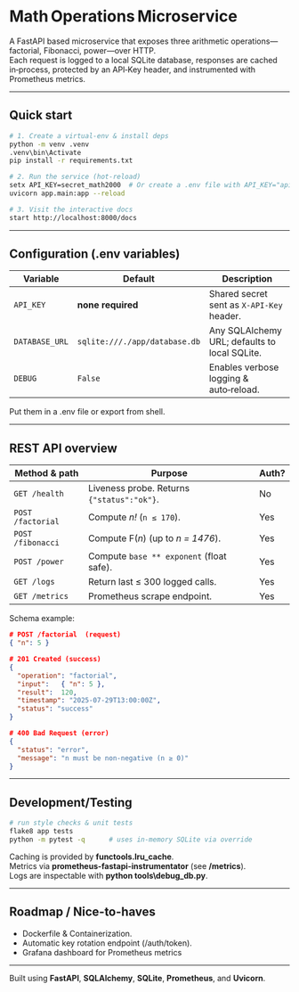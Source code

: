 # Math Operations Microservice

A FastAPI based microservice that exposes three arithmetic operations—factorial, Fibonacci, power—over HTTP.  
Each request is logged to a local SQLite database, responses are cached in‑process, protected by an API‑Key header, and instrumented with Prometheus metrics.

---

## Quick start

```bash
# 1. Create a virtual‑env & install deps
python -m venv .venv
.venv\bin\Activate
pip install -r requirements.txt

# 2. Run the service (hot‑reload)
setx API_KEY=secret_math2000  # Or create a .env file with API_KEY="api_key_name" if you don't want to use the default name
uvicorn app.main:app --reload

# 3. Visit the interactive docs
start http://localhost:8000/docs
```

---

## Configuration (.env variables)

| Variable       | Default                   | Description                                   |
| -------------- | ------------------------- | --------------------------------------------- |
| `API_KEY`      | **none required**         | Shared secret sent as `X-API-Key` header.     |
| `DATABASE_URL` | `sqlite:///./app/database.db` | Any SQLAlchemy URL; defaults to local SQLite. |
| `DEBUG`        | `False`                   | Enables verbose logging & auto‑reload.        |

Put them in a .env file or export from shell.

---

## REST API overview

| Method & path     | Purpose                                    | Auth? |
|-------------------|--------------------------------------------|-------|
| `GET /health`     | Liveness probe. Returns `{"status":"ok"}`. | No    |
| `POST /factorial` | Compute *n!* (`n ≤ 170`).                  | Yes   |
| `POST /fibonacci` | Compute F(*n*) (up to *n = 1476*).         | Yes   |
| `POST /power`     | Compute `base ** exponent` (float safe).   | Yes   |
| `GET /logs`       | Return last ≤ 300 logged calls.            | Yes   |
| `GET /metrics`    | Prometheus scrape endpoint.                | Yes   |

Schema example:

```json
# POST /factorial  (request)
{ "n": 5 }

# 201 Created (success)
{
  "operation": "factorial",
  "input":   { "n": 5 },
  "result":  120,
  "timestamp": "2025‑07‑29T13:00:00Z",
  "status": "success"
}

# 400 Bad Request (error)
{
  "status": "error",
  "message": "n must be non‑negative (n ≥ 0)"
}
```

---

## Development/Testing

```bash
# run style checks & unit tests
flake8 app tests
python -m pytest -q      # uses in‑memory SQLite via override
```

Caching is provided by **functools.lru_cache**.  
Metrics via **prometheus-fastapi-instrumentator** (see **/metrics**).  
Logs are inspectable with **python tools\debug_db.py**.

---

## Roadmap / Nice-to-haves

- Dockerfile & Containerization.  
- Automatic key rotation endpoint (/auth/token).   
- Grafana dashboard for Prometheus metrics

---

Built using **FastAPI**, **SQLAlchemy**, **SQLite**, **Prometheus**, and **Uvicorn**.
